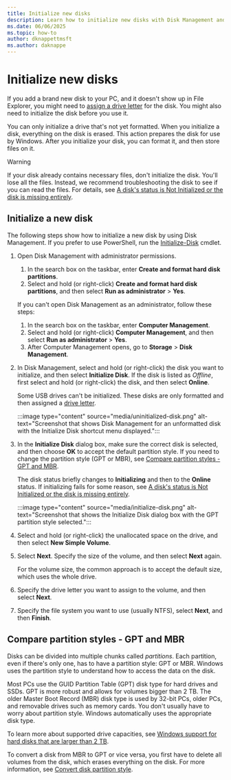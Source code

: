```yaml
---
title: Initialize new disks
description: Learn how to initialize new disks with Disk Management and get them ready to use. Also access links for troubleshooting.
ms.date: 06/06/2025
ms.topic: how-to
author: dknappettmsft
ms.author: daknappe
---
```


# Initialize new disks

If you add a brand new disk to your PC, and it doesn't show up in File Explorer, you might need to [assign a drive letter](change-a-drive-letter.md) for the disk. You might also need to initialize the disk before you use it.

You can only initialize a drive that's not yet formatted. When you initialize a disk, everything on the disk is erased. This action prepares the disk for use by Windows. After you initialize your disk, you can format it, and then store files on it.

> [!WARNING]
> If your disk already contains necessary files, don't initialize the disk. You'll lose all the files. Instead, we recommend troubleshooting the disk to see if you can read the files. For details, see [A disk's status is Not Initialized or the disk is missing entirely](troubleshooting-disk-management.md#disks-that-are-missing-or-not-initialized-plus-general-troubleshooting-steps).

## Initialize a new disk

The following steps show how to initialize a new disk by using Disk Management. If you prefer to use PowerShell, run the [Initialize-Disk](/powershell/module/storage/initialize-disk) cmdlet.

1. Open Disk Management with administrator permissions.

   1. In the search box on the taskbar, enter **Create and format hard disk partitions**.
   1. Select and hold (or right-click) **Create and format hard disk partitions**, and then select **Run as administrator** > **Yes**.

   If you can't open Disk Management as an administrator, follow these steps:

   1. In the search box on the taskbar, enter **Computer Management**.
   1. Select and hold (or right-click) **Computer Management**, and then select **Run as administrator** > **Yes**.
   1. After Computer Management opens, go to **Storage** > **Disk Management**.

1. In Disk Management, select and hold (or right-click) the disk you want to initialize, and then select **Initialize Disk**. If the disk is listed as *Offline*, first select and hold (or right-click) the disk, and then select **Online**.

   Some USB drives can't be initialized. These disks are only formatted and then assigned a [drive letter](change-a-drive-letter.md).

   :::image type="content" source="media/uninitialized-disk.png" alt-text="Screenshot that shows Disk Management for an unformatted disk with the Initialize Disk shortcut menu displayed.":::

1. In the **Initialize Disk** dialog box, make sure the correct disk is selected, and then choose **OK** to accept the default partition style. If you need to change the partition style (GPT or MBR), see [Compare partition styles - GPT and MBR](#compare-partition-styles---gpt-and-mbr).

   The disk status briefly changes to **Initializing** and then to the **Online** status. If initializing fails for some reason, see [A disk's status is Not Initialized or the disk is missing entirely](/troubleshoot/windows-server/backup-and-storage/troubleshoot-disk-management#disks-that-are-missing-or-not-initialized).

   :::image type="content" source="media/initialize-disk.png" alt-text="Screenshot that shows the Initialize Disk dialog box with the GPT partition style selected.":::

1. Select and hold (or right-click) the unallocated space on the drive, and then select **New Simple Volume**.

1. Select **Next**. Specify the size of the volume, and then select **Next** again.

   For the volume size, the common approach is to accept the default size, which uses the whole drive.

1. Specify the drive letter you want to assign to the volume, and then select **Next**.

1. Specify the file system you want to use (usually NTFS), select **Next**, and then **Finish**.

## Compare partition styles - GPT and MBR

Disks can be divided into multiple chunks called _partitions_. Each partition, even if there's only one, has to have a partition style: GPT or MBR. Windows uses the partition style to understand how to access the data on the disk.

Most PCs use the GUID Partition Table (GPT) disk type for hard drives and SSDs. GPT is more robust and allows for volumes bigger than 2 TB. The older Master Boot Record (MBR) disk type is used by 32-bit PCs, older PCs, and removable drives such as memory cards. You don't usually have to worry about partition style. Windows automatically uses the appropriate disk type.

To learn more about supported drive capacities, see [Windows support for hard disks that are larger than 2 TB](/troubleshoot/windows-server/backup-and-storage/support-for-hard-disks-exceeding-2-tb).

To convert a disk from MBR to GPT or vice versa, you first have to delete all volumes from the disk, which erases everything on the disk. For more information, see [Convert disk partition style](change-disk-partition-scheme.md).
